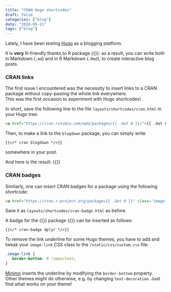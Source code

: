 ```yaml
---
title: "CRAN Hugo shortcodes"
draft: false
categories: ["blog"]
date: "2018-05-21"
tags: ["blog"]
---
```


Lately, I have been testing [Hugo](https://gohugo.io/) as a blogging platform.

It is **very** R-friendly thanks to R package {{<cran blogdown>}}: as a result, you can write both in Markdown (`.md`) and in R Markdown (`.Rmd`), to create interactive blog posts.

### CRAN links

The first issue I encountered was the necessity to insert links to a CRAN package without copy-pasting the whole link everywhere.    
This was the first occasion to experiment with Hugo shortcodes!

In short, save the following line to the file `layouts/shortcodes/cran.html` in your Hugo tree:

```html
<a href="https://cran.rstudio.com/web/packages/{{ .Get 0 }}/">{{ .Get 0 }}</a>
```

Then, to make a link to the `blogdown` package, you can simply write

```golang
{{</* cran blogdown */>}}
```
somewhere in your post.    

And here is the result: {{<cran blogdown>}}


### CRAN badges

Similarly, one can insert CRAN badges for a package using the following shortcode:

```html
<a href="https://cran.r-project.org/package={{ .Get 0 }}" class="image-link"><img src="https://www.r-pkg.org/badges/version/{{ .Get 0 }}"></img></a>
```

Save it as `layouts/shortcodes/cran-badge.html` as before.

A badge for the {{<cran dplyr>}} package {{<cran-badge dplyr>}} can be inserted as follows:


```golang
{{</* cran-badge dplyr */>}}
```

To remove the link underline for some Hugo themes, you have to add and tweak your `image-link` CSS class to the `/static/css/custom.css` file:

```css
.image-link {
   border-bottom: 0 !important;
}
```

[Minimo](https://minimo.netlify.com/) inserts the underline by modifying the `border-bottom` property. Other themes might do otherwise, e.g. by changing `text-decoration`. Just find what works on your theme!

